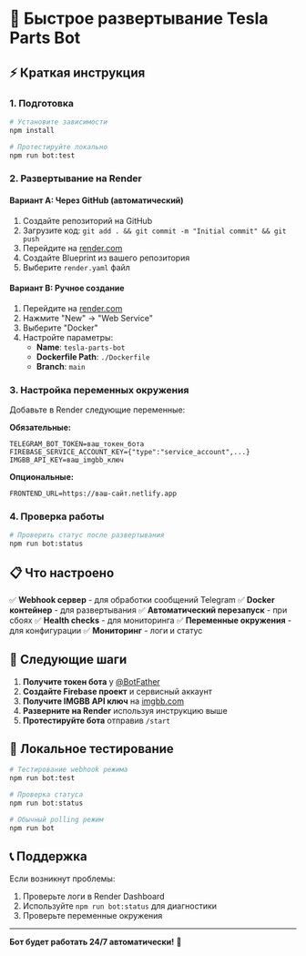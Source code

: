 # 🚀 Быстрое развертывание Tesla Parts Bot

## ⚡ Краткая инструкция

### 1. Подготовка
```bash
# Установите зависимости
npm install

# Протестируйте локально
npm run bot:test
```

### 2. Развертывание на Render

#### Вариант A: Через GitHub (автоматический)
1. Создайте репозиторий на GitHub
2. Загрузите код: `git add . && git commit -m "Initial commit" && git push`
3. Перейдите на [render.com](https://render.com)
4. Создайте Blueprint из вашего репозитория
5. Выберите `render.yaml` файл

#### Вариант B: Ручное создание
1. Перейдите на [render.com](https://render.com)
2. Нажмите "New" → "Web Service"
3. Выберите "Docker"
4. Настройте параметры:
   - **Name**: `tesla-parts-bot`
   - **Dockerfile Path**: `./Dockerfile`
   - **Branch**: `main`

### 3. Настройка переменных окружения

Добавьте в Render следующие переменные:

**Обязательные:**
```
TELEGRAM_BOT_TOKEN=ваш_токен_бота
FIREBASE_SERVICE_ACCOUNT_KEY={"type":"service_account",...}
IMGBB_API_KEY=ваш_imgbb_ключ
```

**Опциональные:**
```
FRONTEND_URL=https://ваш-сайт.netlify.app
```

### 4. Проверка работы

```bash
# Проверить статус после развертывания
npm run bot:status
```

## 📋 Что настроено

✅ **Webhook сервер** - для обработки сообщений Telegram
✅ **Docker контейнер** - для развертывания
✅ **Автоматический перезапуск** - при сбоях
✅ **Health checks** - для мониторинга
✅ **Переменные окружения** - для конфигурации
✅ **Мониторинг** - логи и статус

## 🎯 Следующие шаги

1. **Получите токен бота** у [@BotFather](https://t.me/botfather)
2. **Создайте Firebase проект** и сервисный аккаунт
3. **Получите IMGBB API ключ** на [imgbb.com](https://imgbb.com)
4. **Разверните на Render** используя инструкцию выше
5. **Протестируйте бота** отправив `/start`

## 🔧 Локальное тестирование

```bash
# Тестирование webhook режима
npm run bot:test

# Проверка статуса
npm run bot:status

# Обычный polling режим
npm run bot
```

## 📞 Поддержка

Если возникнут проблемы:
1. Проверьте логи в Render Dashboard
2. Используйте `npm run bot:status` для диагностики
3. Проверьте переменные окружения

---

**Бот будет работать 24/7 автоматически!** 🎉